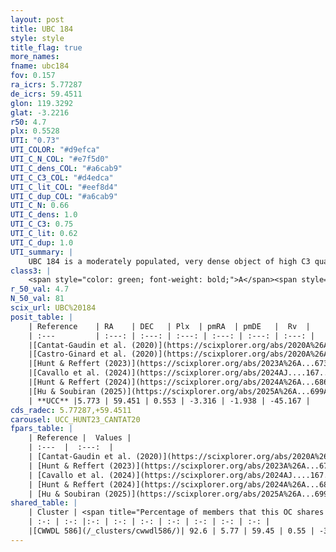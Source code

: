 ```yaml
---
layout: post
title: UBC 184
style: style
title_flag: true
more_names: 
fname: ubc184
fov: 0.157
ra_icrs: 5.77287
de_icrs: 59.4511
glon: 119.3292
glat: -3.2216
r50: 4.7
plx: 0.5528
UTI: "0.73"
UTI_COLOR: "#d9efca"
UTI_C_N_COL: "#e7f5d0"
UTI_C_dens_COL: "#a6cab9"
UTI_C_C3_COL: "#d4edca"
UTI_C_lit_COL: "#eef8d4"
UTI_C_dup_COL: "#a6cab9"
UTI_C_N: 0.66
UTI_C_dens: 1.0
UTI_C_C3: 0.75
UTI_C_lit: 0.62
UTI_C_dup: 1.0
UTI_summary: |
    UBC 184 is a moderately populated, very dense object of high C3 quality. It is moderately studied in the literature. This object shares a large percentage of members with a later reported entry.
class3: |
    <span style="color: green; font-weight: bold;">A</span><span style="color: #FFC300; font-weight: bold;">B</span>
r_50_val: 4.7
N_50_val: 81
scix_url: UBC%20184
posit_table: |
    | Reference    | RA    | DEC   | Plx  | pmRA  | pmDE   |  Rv  |
    | :---         | :---: | :---: | :---: | :---: | :---: | :---: |
    |[Cantat-Gaudin et al. (2020)](https://scixplorer.org/abs/2020A%26A...640A...1C) | 5.76 | 59.451 | 0.562 | -3.353 | -1.868 | -- |
    |[Castro-Ginard et al. (2020)](https://scixplorer.org/abs/2020A%26A...635A..45C) | 5.752 | 59.441 | 0.564 | -3.336 | -1.881 | -- |
    |[Hunt & Reffert (2023)](https://scixplorer.org/abs/2023A%26A...673A.114H) | 5.783 | 59.449 | 0.553 | -3.31 | -1.95 | -45.193 |
    |[Cavallo et al. (2024)](https://scixplorer.org/abs/2024AJ....167...12C) | 5.752 | 59.443 | 0.554 | -- | -- | -- |
    |[Hunt & Reffert (2024)](https://scixplorer.org/abs/2024A%26A...686A..42H) | 5.783 | 59.449 | 0.553 | -3.31 | -1.95 | -45.193 |
    |[Hu & Soubiran (2025)](https://scixplorer.org/abs/2025A%26A...699A.246H) | 5.752 | 59.443 | -- | -- | -- | -- |
    | **UCC** |5.773 | 59.451 | 0.553 | -3.316 | -1.938 | -45.167 | 
cds_radec: 5.77287,+59.4511
carousel: UCC_HUNT23_CANTAT20
fpars_table: |
    | Reference |  Values |
    | :---  |  :---:  |
    | [Cantat-Gaudin et al. (2020)](https://scixplorer.org/abs/2020A%26A...640A...1C) | `AVNN=1.37, DMNN=11.15, AgeNN=8.91` |
    | [Hunt & Reffert (2023)](https://scixplorer.org/abs/2023A%26A...673A.114H) | `AV50=1.347, diffAV50=0.519, MOD50=11.157, logAge50=8.817` |
    | [Cavallo et al. (2024)](https://scixplorer.org/abs/2024AJ....167...12C) | `AV50=1.44, dMod50=11.12, logAge50=8.98, [Fe/H]50=-0.01` |
    | [Hunt & Reffert (2024)](https://scixplorer.org/abs/2024A%26A...686A..42H) | `MassJ=395.232` |
    | [Hu & Soubiran (2025)](https://scixplorer.org/abs/2025A%26A...699A.246H) | `MA22=-0.02, MA23f=-0.14, MA23g=-0.01, MZ23=-0.03, MK24=-0.12, MF24=-0.06` |
shared_table: |
    | Cluster | <span title="Percentage of members that this OC shares with the ones listed">%</span>   | RA   | DEC   | Plx   | pmRA  | pmDE  | Rv | UTI |
    | :-: | :-: |:-: | :-: | :-: | :-: | :-: | :-: | :-: |
    |[CWWDL 586](/_clusters/cwwdl586/)| 92.6 | 5.77 | 59.45 | 0.55 | -3.31 | -1.94 | -45.17 |0.01 |
---
```

